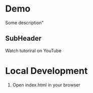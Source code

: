 # Demo

Some description"


## SubHeader 

Watch tutoriral on YouTube

# Local Development

1. Open index.html in your browser